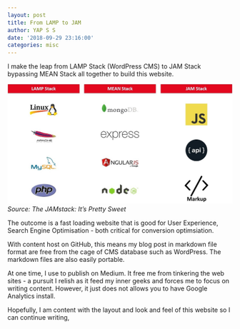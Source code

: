 ```yaml
---
layout: post
title: From LAMP to JAM
author: YAP S S
date: '2018-09-29 23:16:00'
categories: misc
---
```

I make the leap from LAMP Stack (WordPress CMS) to JAM Stack bypassing MEAN Stack all together to build this website.

![Webdev-stack Screenshot](/assets/img/uploads/webdev-stack.jpg)
*Source: The JAMstack: It’s Pretty Sweet*

The outcome is a fast loading website that is good for User Experience, Search Engine Optimisation - both critical for conversion optimsiation.

With content host on GitHub, this means my blog post in markdown file format are free from the cage of CMS database such as WordPress. The markdown files are also easily portable.  

At one time, I use to publish on Medium. It free me from tinkering the web sites - a pursuit I relish as it feed my inner geeks and  forces me to focus on writing content. However, it just does not allows you to have Google Analytics install.

Hopefully, I am content with the layout and look and feel of this website so I can continue writing,

